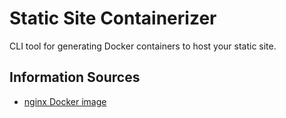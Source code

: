 # Static Site Containerizer

CLI tool for generating Docker containers to host your static site.

## Information Sources
* [nginx Docker image](https://hub.docker.com/_/nginx)